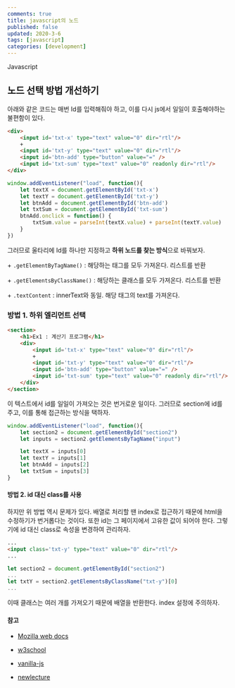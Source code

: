 ```yaml
---
comments: true
title: javascript의 노드
published: false
updated: 2020-3-6
tags: [javascript]
categories: [development]
---
```


Javascript



## 노드 선택 방법 개선하기

아래와 같은 코드는 매번 Id를 입력해줘야 하고, 이를 다시 js에서 일일이 호출해야하는 불편함이 있다.

```html
<div>
    <input id='txt-x' type="text" value="0" dir="rtl"/>
    +
    <input id='txt-y' type="text" value="0" dir="rtl"/>
    <input id='btn-add' type="button" value="=" />
    <input id='txt-sum' type="text" value="0" readonly dir="rtl"/>
</div>
```

```javascript
window.addEventListener("load", function(){
    let textX = document.getElementById('txt-x')
    let textY = document.getElementById('txt-y')
    let btnAdd = document.getElementById('btn-add')
    let txtSum = document.getElementById('txt-sum')
    btnAdd.onclick = function() {
        txtSum.value = parseInt(textX.value) + parseInt(textY.value)
    }
})
```

그러므로 울타리에 Id를 하나만 지정하고 **하위 노드를 찾는 방식**으로 바꿔보자.

\+ `.getElementByTagName()` : 해당하는 태그를 모두 가져온다. 리스트를 반환

\+ `.getElementsByClassName()` : 해당하는 클래스를 모두 가져온다. 리스트를 반환

\+ `.textContent` : innerText와 동일. 해당 태그의 text를 가져온다.



### 방법 1. 하위 엘리먼트 선택

```html
<section>
    <h1>Ex1 : 계산기 프로그램</h1>
    <div>
        <input id='txt-x' type="text" value="0" dir="rtl"/>
        +
        <input id='txt-y' type="text" value="0" dir="rtl"/>
        <input id='btn-add' type="button" value="=" />
        <input id='txt-sum' type="text" value="0" readonly dir="rtl"/>
    </div>
</section>
```

이 텍스트에서 id를 일일이 가져오는 것은 번거로운 일이다. 그러므로 section에 id를 주고, 이를 통해 접근하는 방식을 택하자.

```javascript
window.addEventListener("load", function(){
    let section2 = document.getElementById("section2")
    let inputs = section2.getElementsByTagName("input")

    let textX = inputs[0]
    let textY = inputs[1]
    let btnAdd = inputs[2]
    let txtSum = inputs[3]
}
```



#### 방법 2. id 대신 class를 사용

하지만 위 방법 역시 문제가 있다. 배열로 처리할 땐 index로 접근하기 때문에 html을 수정하기가 번거롭다는 것이다. 또한 id는 그 페이지에서 고유한 값이 되어야 한다. 그렇기에 id 대신 class로 속성을 변경하여 관리하자.

```html
...
<input class='txt-y' type="text" value="0" dir="rtl"/>
...
```

```javascript
let section2 = document.getElementById("section2")
...
let txtY = section2.getElementsByClassName("txt-y")[0]
...
```

이때 클래스는 여러 개를 가져오기 때문에 배열을 반환한다. index 설정에 주의하자.





#### 참고

- [Mozilla web docs](https://developer.mozilla.org/en-US/docs/Web/JavaScript)

- [w3school](https://www.w3schools.com/jsref/)
- [vanilla-js](http://vanilla-js.com/)

- [newlecture](https://www.youtube.com/watch?v=gxzy_CFqV1M&list=PLq8wAnVUcTFWhQrIXNN6kPYXJA6X2IQM4)